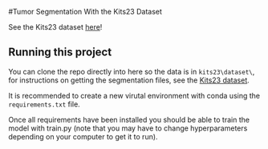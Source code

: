 #Tumor Segmentation With the Kits23 Dataset

See the Kits23 dataset [here](https://github.com/neheller/kits23)!

## Running this project
You can clone the repo directly into here so the data is in `kits23\dataset\`, for instructions on getting the segmentation files, see the [Kits23 dataset](https://github.com/neheller/kits23).

It is recommended to create a new virutal environment with conda using the `requirements.txt` file.

Once all requirements have been installed you should be able to train the model with train.py (note that you may have to change hyperparameters depending on your computer to get it to run).
